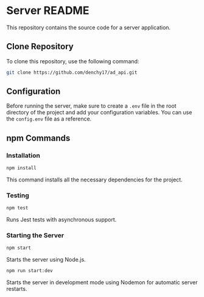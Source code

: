 # Server README

This repository contains the source code for a server application.

## Clone Repository

To clone this repository, use the following command:

```bash
git clone https://github.com/denchy17/ad_api.git
```

## Configuration

Before running the server, make sure to create a `.env` file in the root directory of the project and add your configuration variables. You can use the `config.env` file as a reference.

## npm Commands

### Installation

```bash
npm install
```

This command installs all the necessary dependencies for the project.

### Testing

```bash
npm test
```

Runs Jest tests with asynchronous support.

### Starting the Server

```bash
npm start
```

Starts the server using Node.js.

```bash
npm run start:dev
```

Starts the server in development mode using Nodemon for automatic server restarts.
